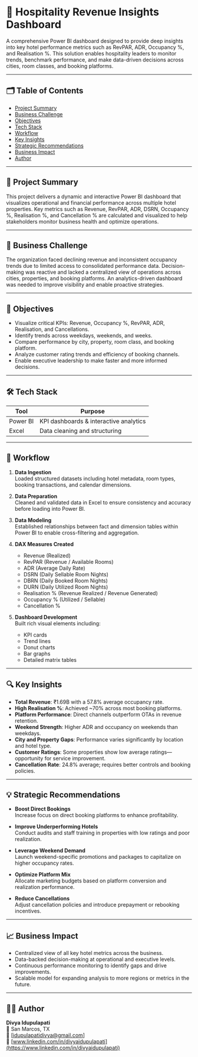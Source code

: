 # 🏨 Hospitality Revenue Insights Dashboard

A comprehensive Power BI dashboard designed to provide deep insights into key hotel performance metrics such as RevPAR, ADR, Occupancy %, and Realisation %. This solution enables hospitality leaders to monitor trends, benchmark performance, and make data-driven decisions across cities, room classes, and booking platforms.

---

## 🗂️ Table of Contents

- [Project Summary](#project-summary)  
- [Business Challenge](#business-challenge)  
- [Objectives](#objectives)  
- [Tech Stack](#tech-stack)  
- [Workflow](#workflow)  
- [Key Insights](#key-insights)  
- [Strategic Recommendations](#strategic-recommendations)  
- [Business Impact](#business-impact)  
- [Author](#author)

---

## 📌 Project Summary

This project delivers a dynamic and interactive Power BI dashboard that visualizes operational and financial performance across multiple hotel properties. Key metrics such as Revenue, RevPAR, ADR, DSRN, Occupancy %, Realisation %, and Cancellation % are calculated and visualized to help stakeholders monitor business health and optimize operations.

---

## 🧩 Business Challenge

The organization faced declining revenue and inconsistent occupancy trends due to limited access to consolidated performance data. Decision-making was reactive and lacked a centralized view of operations across cities, properties, and booking platforms. An analytics-driven dashboard was needed to improve visibility and enable proactive strategies.

---

## 🎯 Objectives

- Visualize critical KPIs: Revenue, Occupancy %, RevPAR, ADR, Realisation, and Cancellations.
- Identify trends across weekdays, weekends, and weeks.
- Compare performance by city, property, room class, and booking platform.
- Analyze customer rating trends and efficiency of booking channels.
- Enable executive leadership to make faster and more informed decisions.

---

## 🛠️ Tech Stack

| Tool     | Purpose                                |
|----------|----------------------------------------|
| Power BI | KPI dashboards & interactive analytics |
| Excel    | Data cleaning and structuring          |

---

## 🔄 Workflow

1. **Data Ingestion**  
   Loaded structured datasets including hotel metadata, room types, booking transactions, and calendar dimensions.

2. **Data Preparation**  
   Cleaned and validated data in Excel to ensure consistency and accuracy before loading into Power BI.

3. **Data Modeling**  
   Established relationships between fact and dimension tables within Power BI to enable cross-filtering and aggregation.

4. **DAX Measures Created**  
   - Revenue (Realized)
   - RevPAR (Revenue / Available Rooms)
   - ADR (Average Daily Rate)
   - DSRN (Daily Sellable Room Nights)
   - DBRN (Daily Booked Room Nights)
   - DURN (Daily Utilized Room Nights)
   - Realisation % (Revenue Realized / Revenue Generated)
   - Occupancy % (Utilized / Sellable)
   - Cancellation %

5. **Dashboard Development**  
   Built rich visual elements including:
   - KPI cards
   - Trend lines
   - Donut charts
   - Bar graphs
   - Detailed matrix tables

---

## 🔍 Key Insights

- **Total Revenue**: ₹1.69B with a 57.8% average occupancy rate.
- **High Realisation %**: Achieved ~70% across most booking platforms.
- **Platform Performance**: Direct channels outperform OTAs in revenue retention.
- **Weekend Strength**: Higher ADR and occupancy on weekends than weekdays.
- **City and Property Gaps**: Performance varies significantly by location and hotel type.
- **Customer Ratings**: Some properties show low average ratings—opportunity for service improvement.
- **Cancellation Rate**: 24.8% average; requires better controls and booking policies.

---

## 💡 Strategic Recommendations

- **Boost Direct Bookings**  
  Increase focus on direct booking platforms to enhance profitability.

- **Improve Underperforming Hotels**  
  Conduct audits and staff training in properties with low ratings and poor realization.

- **Leverage Weekend Demand**  
  Launch weekend-specific promotions and packages to capitalize on higher occupancy rates.

- **Optimize Platform Mix**  
  Allocate marketing budgets based on platform conversion and realization performance.

- **Reduce Cancellations**  
  Adjust cancellation policies and introduce prepayment or rebooking incentives.

---

## 📈 Business Impact

- Centralized view of all key hotel metrics across the business.
- Data-backed decision-making at operational and executive levels.
- Continuous performance monitoring to identify gaps and drive improvements.
- Scalable model for expanding analysis to more regions or metrics in the future.

---

## 👩‍💻 Author

**Divya Idupulapati**  
📍 San Marcos, TX  
📧 [idupulapatidivya@gmail.com]  
🔗 [www.linkedin.com/in/divyaidupulapati](https://www.linkedin.com/in/divyaidupulapati)

